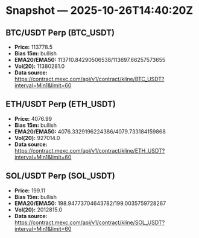 # Snapshot — 2025-10-26T14:40:20Z

## BTC/USDT Perp (BTC_USDT)
- **Price:** 113778.5
- **Bias 15m:** bullish
- **EMA20/EMA50:** 113710.84290506538/113697.66257573655
- **Vol(20):** 11380281.0
- **Data source:** https://contract.mexc.com/api/v1/contract/kline/BTC_USDT?interval=Min1&limit=60

## ETH/USDT Perp (ETH_USDT)
- **Price:** 4076.99
- **Bias 15m:** bullish
- **EMA20/EMA50:** 4076.3329196224386/4079.733184159868
- **Vol(20):** 927014.0
- **Data source:** https://contract.mexc.com/api/v1/contract/kline/ETH_USDT?interval=Min1&limit=60

## SOL/USDT Perp (SOL_USDT)
- **Price:** 199.11
- **Bias 15m:** bullish
- **EMA20/EMA50:** 198.94773704643782/199.0035759728267
- **Vol(20):** 2012815.0
- **Data source:** https://contract.mexc.com/api/v1/contract/kline/SOL_USDT?interval=Min1&limit=60
